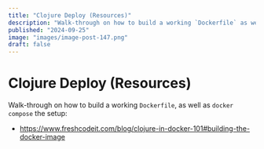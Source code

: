 ```yaml
---
title: "Clojure Deploy (Resources)"
description: "Walk-through on how to build a working `Dockerfile` as well as ` docker compose` the setup."
published: "2024-09-25"
image: "images/image-post-147.png"
draft: false
---
```


# Clojure Deploy (Resources)

Walk-through on how to build a working `Dockerfile`, as well as `docker compose` the setup:
- https://www.freshcodeit.com/blog/clojure-in-docker-101#building-the-docker-image
